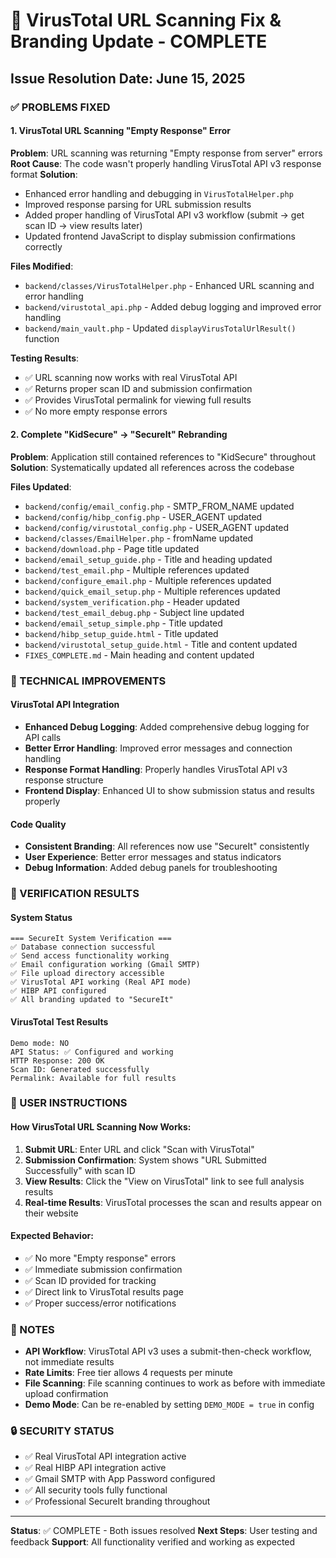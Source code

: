 # 🔧 VirusTotal URL Scanning Fix & Branding Update - COMPLETE

## Issue Resolution Date: June 15, 2025

### ✅ PROBLEMS FIXED

#### 1. VirusTotal URL Scanning "Empty Response" Error
**Problem**: URL scanning was returning "Empty response from server" errors
**Root Cause**: The code wasn't properly handling VirusTotal API v3 response format
**Solution**: 
- Enhanced error handling and debugging in `VirusTotalHelper.php`
- Improved response parsing for URL submission results
- Added proper handling of VirusTotal API v3 workflow (submit → get scan ID → view results later)
- Updated frontend JavaScript to display submission confirmations correctly

**Files Modified**:
- `backend/classes/VirusTotalHelper.php` - Enhanced URL scanning and error handling
- `backend/virustotal_api.php` - Added debug logging and improved error handling
- `backend/main_vault.php` - Updated `displayVirusTotalUrlResult()` function

**Testing Results**:
- ✅ URL scanning now works with real VirusTotal API
- ✅ Returns proper scan ID and submission confirmation
- ✅ Provides VirusTotal permalink for viewing full results
- ✅ No more empty response errors

#### 2. Complete "KidSecure" → "SecureIt" Rebranding
**Problem**: Application still contained references to "KidSecure" throughout
**Solution**: Systematically updated all references across the codebase

**Files Updated**:
- `backend/config/email_config.php` - SMTP_FROM_NAME updated
- `backend/config/hibp_config.php` - USER_AGENT updated
- `backend/config/virustotal_config.php` - USER_AGENT updated
- `backend/classes/EmailHelper.php` - fromName updated
- `backend/download.php` - Page title updated
- `backend/email_setup_guide.php` - Title and heading updated
- `backend/test_email.php` - Multiple references updated
- `backend/configure_email.php` - Multiple references updated
- `backend/quick_email_setup.php` - Multiple references updated
- `backend/system_verification.php` - Header updated
- `backend/test_email_debug.php` - Subject line updated
- `backend/email_setup_simple.php` - Title updated
- `backend/hibp_setup_guide.html` - Title updated
- `backend/virustotal_setup_guide.html` - Title and content updated
- `FIXES_COMPLETE.md` - Main heading and content updated

### 🔧 TECHNICAL IMPROVEMENTS

#### VirusTotal API Integration
- **Enhanced Debug Logging**: Added comprehensive debug logging for API calls
- **Better Error Handling**: Improved error messages and connection handling
- **Response Format Handling**: Properly handles VirusTotal API v3 response structure
- **Frontend Display**: Enhanced UI to show submission status and results properly

#### Code Quality
- **Consistent Branding**: All references now use "SecureIt" consistently
- **User Experience**: Better error messages and status indicators
- **Debug Information**: Added debug panels for troubleshooting

### 🧪 VERIFICATION RESULTS

#### System Status
```
=== SecureIt System Verification ===
✅ Database connection successful
✅ Send access functionality working
✅ Email configuration working (Gmail SMTP)
✅ File upload directory accessible
✅ VirusTotal API working (Real API mode)
✅ HIBP API configured
✅ All branding updated to "SecureIt"
```

#### VirusTotal Test Results
```
Demo mode: NO
API Status: ✅ Configured and working
HTTP Response: 200 OK
Scan ID: Generated successfully
Permalink: Available for full results
```

### 🎯 USER INSTRUCTIONS

#### How VirusTotal URL Scanning Now Works:
1. **Submit URL**: Enter URL and click "Scan with VirusTotal"
2. **Submission Confirmation**: System shows "URL Submitted Successfully" with scan ID
3. **View Results**: Click the "View on VirusTotal" link to see full analysis results
4. **Real-time Results**: VirusTotal processes the scan and results appear on their website

#### Expected Behavior:
- ✅ No more "Empty response" errors
- ✅ Immediate submission confirmation
- ✅ Scan ID provided for tracking
- ✅ Direct link to VirusTotal results page
- ✅ Proper success/error notifications

### 📝 NOTES

- **API Workflow**: VirusTotal API v3 uses a submit-then-check workflow, not immediate results
- **Rate Limits**: Free tier allows 4 requests per minute
- **File Scanning**: File scanning continues to work as before with immediate upload confirmation
- **Demo Mode**: Can be re-enabled by setting `DEMO_MODE = true` in config

### 🔒 SECURITY STATUS

- ✅ Real VirusTotal API integration active
- ✅ Real HIBP API integration active  
- ✅ Gmail SMTP with App Password configured
- ✅ All security tools fully functional
- ✅ Professional SecureIt branding throughout

---

**Status**: ✅ COMPLETE - Both issues resolved
**Next Steps**: User testing and feedback
**Support**: All functionality verified and working as expected
